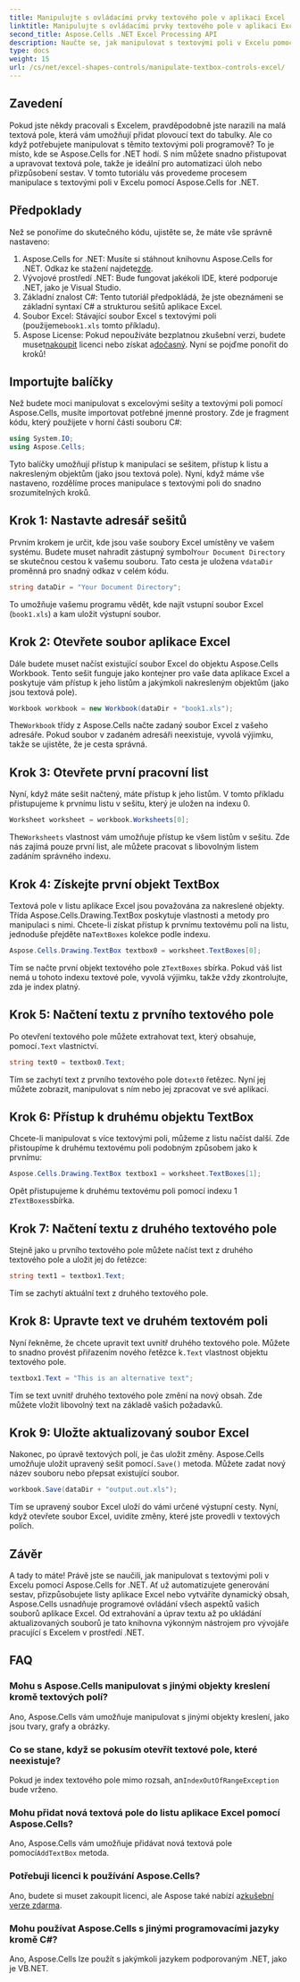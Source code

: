 ```yaml
---
title: Manipulujte s ovládacími prvky textového pole v aplikaci Excel
linktitle: Manipulujte s ovládacími prvky textového pole v aplikaci Excel
second_title: Aspose.Cells .NET Excel Processing API
description: Naučte se, jak manipulovat s textovými poli v Excelu pomocí Aspose.Cells for .NET s tímto jednoduchým, podrobným návodem.
type: docs
weight: 15
url: /cs/net/excel-shapes-controls/manipulate-textbox-controls-excel/
---
```

## Zavedení
Pokud jste někdy pracovali s Excelem, pravděpodobně jste narazili na malá textová pole, která vám umožňují přidat plovoucí text do tabulky. Ale co když potřebujete manipulovat s těmito textovými poli programově? To je místo, kde se Aspose.Cells for .NET hodí. S ním můžete snadno přistupovat a upravovat textová pole, takže je ideální pro automatizaci úloh nebo přizpůsobení sestav. V tomto tutoriálu vás provedeme procesem manipulace s textovými poli v Excelu pomocí Aspose.Cells for .NET.
## Předpoklady
Než se ponoříme do skutečného kódu, ujistěte se, že máte vše správně nastaveno:
1.  Aspose.Cells for .NET: Musíte si stáhnout knihovnu Aspose.Cells for .NET. Odkaz ke stažení najdete[zde](https://releases.aspose.com/cells/net/).
2. Vývojové prostředí .NET: Bude fungovat jakékoli IDE, které podporuje .NET, jako je Visual Studio.
3. Základní znalost C#: Tento tutoriál předpokládá, že jste obeznámeni se základní syntaxí C# a strukturou sešitů aplikace Excel.
4.  Soubor Excel: Stávající soubor Excel s textovými poli (použijeme`book1.xls` tomto příkladu).
5.  Aspose License: Pokud nepoužíváte bezplatnou zkušební verzi, budete muset[nakoupit](https://purchase.aspose.com/buy) licenci nebo získat a[dočasný](https://purchase.aspose.com/temporary-license/).
Nyní se pojďme ponořit do kroků!
## Importujte balíčky
Než budete moci manipulovat s excelovými sešity a textovými poli pomocí Aspose.Cells, musíte importovat potřebné jmenné prostory. Zde je fragment kódu, který použijete v horní části souboru C#:
```csharp
using System.IO;
using Aspose.Cells;
```
Tyto balíčky umožňují přístup k manipulaci se sešitem, přístup k listu a nakresleným objektům (jako jsou textová pole).
Nyní, když máme vše nastaveno, rozdělíme proces manipulace s textovými poli do snadno srozumitelných kroků.
## Krok 1: Nastavte adresář sešitů
 Prvním krokem je určit, kde jsou vaše soubory Excel umístěny ve vašem systému. Budete muset nahradit zástupný symbol`Your Document Directory` se skutečnou cestou k vašemu souboru. Tato cesta je uložena v`dataDir` proměnná pro snadný odkaz v celém kódu.
```csharp
string dataDir = "Your Document Directory";
```
To umožňuje vašemu programu vědět, kde najít vstupní soubor Excel (`book1.xls`) a kam uložit výstupní soubor.
## Krok 2: Otevřete soubor aplikace Excel
Dále budete muset načíst existující soubor Excel do objektu Aspose.Cells Workbook. Tento sešit funguje jako kontejner pro vaše data aplikace Excel a poskytuje vám přístup k jeho listům a jakýmkoli nakresleným objektům (jako jsou textová pole).
```csharp
Workbook workbook = new Workbook(dataDir + "book1.xls");
```
 The`Workbook` třídy z Aspose.Cells načte zadaný soubor Excel z vašeho adresáře. Pokud soubor v zadaném adresáři neexistuje, vyvolá výjimku, takže se ujistěte, že je cesta správná.
## Krok 3: Otevřete první pracovní list
Nyní, když máte sešit načtený, máte přístup k jeho listům. V tomto příkladu přistupujeme k prvnímu listu v sešitu, který je uložen na indexu 0.
```csharp
Worksheet worksheet = workbook.Worksheets[0];
```
 The`Worksheets` vlastnost vám umožňuje přístup ke všem listům v sešitu. Zde nás zajímá pouze první list, ale můžete pracovat s libovolným listem zadáním správného indexu.
## Krok 4: Získejte první objekt TextBox
Textová pole v listu aplikace Excel jsou považována za nakreslené objekty. Třída Aspose.Cells.Drawing.TextBox poskytuje vlastnosti a metody pro manipulaci s nimi. Chcete-li získat přístup k prvnímu textovému poli na listu, jednoduše přejděte na`TextBoxes` kolekce podle indexu.
```csharp
Aspose.Cells.Drawing.TextBox textbox0 = worksheet.TextBoxes[0];
```
 Tím se načte první objekt textového pole z`TextBoxes` sbírka. Pokud váš list nemá u tohoto indexu textové pole, vyvolá výjimku, takže vždy zkontrolujte, zda je index platný.
## Krok 5: Načtení textu z prvního textového pole
 Po otevření textového pole můžete extrahovat text, který obsahuje, pomocí`.Text` vlastnictví.
```csharp
string text0 = textbox0.Text;
```
 Tím se zachytí text z prvního textového pole do`text0` řetězec. Nyní jej můžete zobrazit, manipulovat s ním nebo jej zpracovat ve své aplikaci.
## Krok 6: Přístup k druhému objektu TextBox
Chcete-li manipulovat s více textovými poli, můžeme z listu načíst další. Zde přistoupíme k druhému textovému poli podobným způsobem jako k prvnímu:
```csharp
Aspose.Cells.Drawing.TextBox textbox1 = worksheet.TextBoxes[1];
```
Opět přistupujeme k druhému textovému poli pomocí indexu 1 z`TextBoxes`sbírka.
## Krok 7: Načtení textu z druhého textového pole
Stejně jako u prvního textového pole můžete načíst text z druhého textového pole a uložit jej do řetězce:
```csharp
string text1 = textbox1.Text;
```
Tím se zachytí aktuální text z druhého textového pole.
## Krok 8: Upravte text ve druhém textovém poli
 Nyní řekněme, že chcete upravit text uvnitř druhého textového pole. Můžete to snadno provést přiřazením nového řetězce k`.Text` vlastnost objektu textového pole.
```csharp
textbox1.Text = "This is an alternative text";
```
Tím se text uvnitř druhého textového pole změní na nový obsah. Zde můžete vložit libovolný text na základě vašich požadavků.
## Krok 9: Uložte aktualizovaný soubor Excel
 Nakonec, po úpravě textových polí, je čas uložit změny. Aspose.Cells umožňuje uložit upravený sešit pomocí`.Save()` metoda. Můžete zadat nový název souboru nebo přepsat existující soubor.
```csharp
workbook.Save(dataDir + "output.out.xls");
```
Tím se upravený soubor Excel uloží do vámi určené výstupní cesty. Nyní, když otevřete soubor Excel, uvidíte změny, které jste provedli v textových polích.
## Závěr
A tady to máte! Právě jste se naučili, jak manipulovat s textovými poli v Excelu pomocí Aspose.Cells for .NET. Ať už automatizujete generování sestav, přizpůsobujete listy aplikace Excel nebo vytváříte dynamický obsah, Aspose.Cells usnadňuje programové ovládání všech aspektů vašich souborů aplikace Excel. Od extrahování a úprav textu až po ukládání aktualizovaných souborů je tato knihovna výkonným nástrojem pro vývojáře pracující s Excelem v prostředí .NET.
## FAQ
### Mohu s Aspose.Cells manipulovat s jinými objekty kreslení kromě textových polí?
Ano, Aspose.Cells vám umožňuje manipulovat s jinými objekty kreslení, jako jsou tvary, grafy a obrázky.
### Co se stane, když se pokusím otevřít textové pole, které neexistuje?
 Pokud je index textového pole mimo rozsah, an`IndexOutOfRangeException` bude vrženo.
### Mohu přidat nová textová pole do listu aplikace Excel pomocí Aspose.Cells?
 Ano, Aspose.Cells vám umožňuje přidávat nová textová pole pomocí`AddTextBox` metoda.
### Potřebuji licenci k používání Aspose.Cells?
 Ano, budete si muset zakoupit licenci, ale Aspose také nabízí a[zkušební verze zdarma](https://releases.aspose.com/).
### Mohu používat Aspose.Cells s jinými programovacími jazyky kromě C#?
Ano, Aspose.Cells lze použít s jakýmkoli jazykem podporovaným .NET, jako je VB.NET.